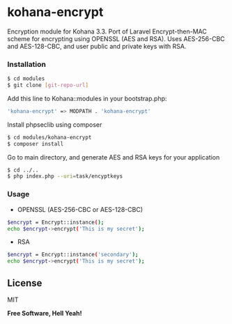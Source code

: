# kohana-encrypt
Encryption module for Kohana 3.3. Port of Laravel Encrypt-then-MAC scheme for encrypting using OPENSSL (AES and RSA).
Uses AES-256-CBC and AES-128-CBC, and user public and private keys with RSA.

### Installation

```sh
$ cd modules
$ git clone [git-repo-url]
```
Add this line to Kohana::modules in your bootstrap.php:
```sh
'kohana-encrypt' => MODPATH . 'kohana-encrypt'
```
Install phpseclib using composer
```sh
$ cd modules/kohana-encrypt
$ composer install
```
Go to main directory, and generate AES and RSA keys for your application
```sh
$ cd ../..
$ php index.php --uri=task/encyptkeys
```
### Usage
* OPENSSL (AES-256-CBC or AES-128-CBC)
```sh
$encrypt = Encrypt::instance();
echo $encrypt->encrypt('This is my secret');
```
* RSA
```sh
$encrypt = Encrypt::instance('secondary');
echo $encrypt->encrypt('This is my secret');
```

License
----

MIT


**Free Software, Hell Yeah!**
